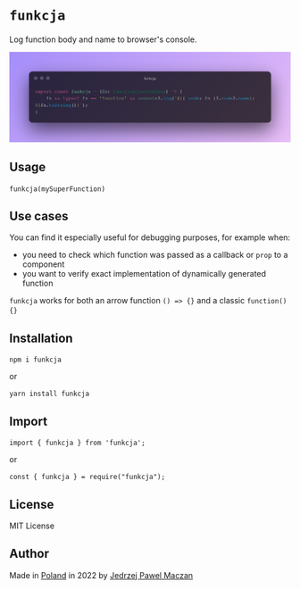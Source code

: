 # `funkcja`

Log function body and name to browser's console.

<img src="funkcja.png" max-height="300">

## Usage
```JS
funkcja(mySuperFunction)
```

## Use cases
You can find it especially useful for debugging purposes, for example when:
- you need to check which function was passed as a callback or `prop` to a component
- you want to verify exact implementation of dynamically generated function

`funkcja` works for both an arrow function `() => {}` and a classic `function() {}`

## Installation
```
npm i funkcja
```

or

```
yarn install funkcja
```

## Import
```JS
import { funkcja } from 'funkcja';
```

or

```JS
const { funkcja } = require("funkcja");
```

## License
MIT License

## Author
Made in [Poland](https://en.wikipedia.org/wiki/Poland) in 2022 by [Jedrzej Pawel Maczan](https://maczan.pl/)